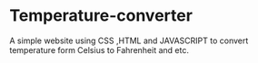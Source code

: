 # Temperature-converter
A simple website using CSS ,HTML and JAVASCRIPT to convert temperature form Celsius to Fahrenheit and etc.
